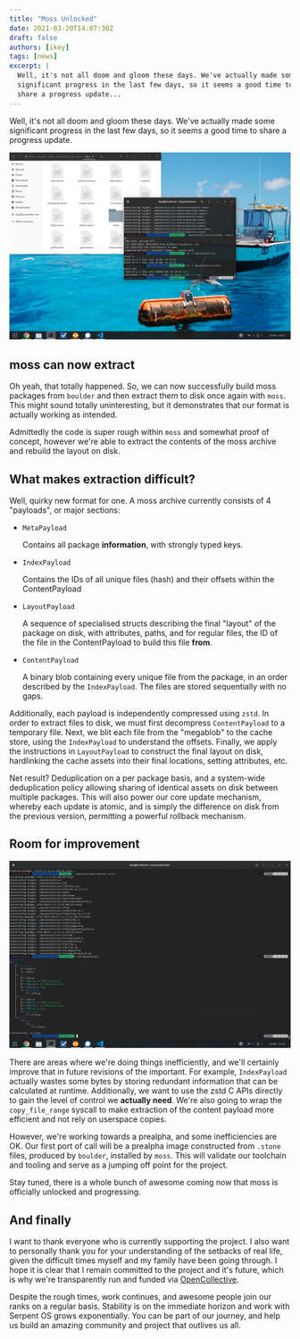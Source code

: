 ```yaml
---
title: "Moss Unlocked"
date: 2021-03-20T14:07:30Z
draft: false
authors: [ikey]
tags: [news]
excerpt: |
  Well, it's not all doom and gloom these days. We've actually made some
  significant progress in the last few days, so it seems a good time to
  share a progress update...
---
```


Well, it's not all doom and gloom these days. We've actually made some
significant progress in the last few days, so it seems a good time to
share a progress update.

<!--more-->

![Extracting content from moss archives](./Featured.webp)


## moss can now extract

Oh yeah, that totally happened. So, we can now successfully build moss
packages from `boulder` and then extract them to disk once again with
`moss`. This might sound totally uninteresting, but it demonstrates
that our format is actually working as intended.

Admittedly the code is super rough within `moss` and somewhat proof
of concept, however we're able to extract the contents of the moss
archive and rebuild the layout on disk.

## What makes extraction difficult?

Well, quirky new format for one. A moss archive currently consists of
4 "payloads", or major sections:

 - `MetaPayload`

	Contains all package **information**, with strongly typed keys.

 - `IndexPayload`

	Contains the IDs of all unique files (hash) and their offsets within
	the ContentPayload

 - `LayoutPayload`

	A sequence of specialised structs describing the final "layout" of the
	package on disk, with attributes, paths, and for regular files, the ID
	of the file in the ContentPayload to build this file **from**.

 - `ContentPayload`

	A binary blob containing every unique file from the package, in an order
	described by the `IndexPayload`. The files are stored sequentially with
	no gaps.

Additionally, each payload is independently compressed using `zstd`. In order
to extract files to disk, we must first decompress `ContentPayload` to a
temporary file. Next, we blit each file from the "megablob" to the cache store,
using the `IndexPayload` to understand the offsets. Finally, we apply the
instructions in `LayoutPayload` to construct the final layout on disk, hardlinking
the cache assets into their final locations, setting attributes, etc.

Net result? Deduplication on a per package basis, and a system-wide deduplication
policy allowing sharing of identical assets on disk between multiple packages.
This will also power our core update mechanism, whereby each update is atomic,
and is simply the difference on disk from the previous version, permitting a
powerful rollback mechanism.

## Room for improvement

![Multiple](./Multiple.webp "Extracting multiple moss archives")

There are areas where we're doing things inefficiently, and we'll certainly improve
that in future revisions of the important. For example, `IndexPayload` actually
wastes some bytes by storing redundant information that can be calculated at
runtime. Additionally, we want to use the zstd C APIs directly to gain the level
of control we **actually need**. We're also going to wrap the `copy_file_range`
syscall to make extraction of the content payload more efficient and not rely on
userspace copies.

However, we're working towards a prealpha, and some inefficiencies are OK. Our
first port of call will be a prealpha image constructed from `.stone` files, produced
by `boulder`, installed by `moss`. This will validate our toolchain and tooling
and serve as a jumping off point for the project.

Stay tuned, there is a whole bunch of awesome coming now that moss is officially
unlocked and progressing.

## And finally

I want to thank everyone who is currently supporting the project. I also want to personally
thank you for your understanding of the setbacks of real life, given the difficult times myself
and my family have been going through. I hope it is clear that I remain committed to the
project and it's future, which is why we're transparently run and funded via [OpenCollective](https://opencollective.com/serpent-os).

Despite the rough times, work continues, and awesome people join our ranks on a regular basis.
Stability is on the immediate horizon and work with Serpent OS grows exponentially. You can
be part of our journey, and help us build an amazing community and project that outlives us
all.
